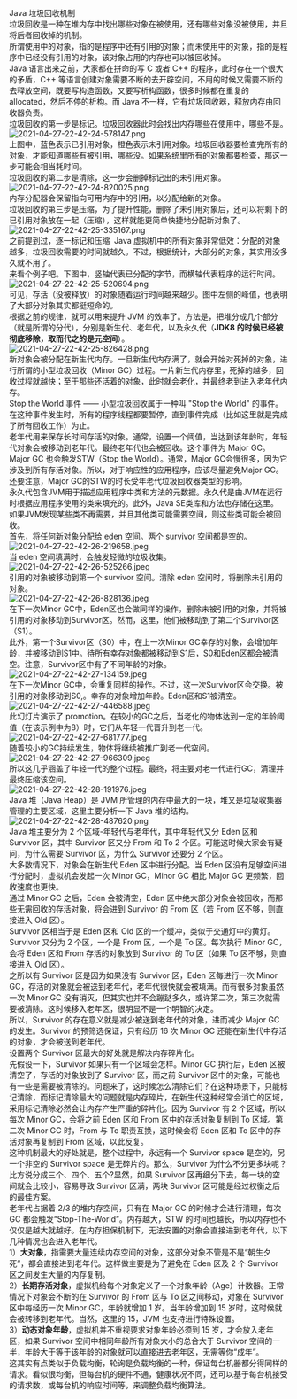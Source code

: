 Java 垃圾回收机制<br />垃圾回收是一种在堆内存中找出哪些对象在被使用，还有哪些对象没被使用，并且将后者回收掉的机制。<br />所谓使用中的对象，指的是程序中还有引用的对象；而未使用中的对象，指的是程序中已经没有引用的对象，该对象占用的内存也可以被回收掉。<br />Java 语言出来之前，大家都在拼命的写 C 或者 C++ 的程序，此时存在一个很大的矛盾，C++ 等语言创建对象需要不断的去开辟空间，不用的时候又需要不断的去释放空间，既要写构造函数，又要写析构函数，很多时候都在重复的 allocated，然后不停的析构。而 Java 不一样，它有垃圾回收器，释放内存由回收器负责。<br />垃圾回收的第一步是标记。垃圾回收器此时会找出内存哪些在使用中，哪些不是。<br />![2021-04-27-22-42-24-578147.png](https://cdn.nlark.com/yuque/0/2021/png/396745/1619534751054-7dce94d6-cbc6-4078-9b84-a932964e6f75.png#clientId=u165d2ff7-a181-4&from=ui&id=u5c9d7d91&originHeight=660&originWidth=1077&originalType=binary&size=72049&status=done&style=shadow&taskId=ud575ef9f-334f-4982-a906-8cb5ef123e2)<br />上图中，蓝色表示已引用对象，橙色表示未引用对象。垃圾回收器要检查完所有的对象，才能知道哪些有被引用，哪些没。如果系统里所有的对象都要检查，那这一步可能会相当耗时间。<br />垃圾回收的第二步是清除，这一步会删掉标记出的未引用对象。<br />![2021-04-27-22-42-24-820025.png](https://cdn.nlark.com/yuque/0/2021/png/396745/1619534767738-bfc400e7-8389-411f-b544-7f140b35cd7f.png#clientId=u165d2ff7-a181-4&from=ui&id=uf801c123&originHeight=625&originWidth=1080&originalType=binary&size=78948&status=done&style=shadow&taskId=uf9bb58e5-46d6-4111-bb31-47f5077e259)<br />内存分配器会保留指向可用内存中的引用，以分配给新的对象。<br />垃圾回收的第三步是压缩，为了提升性能，删除了未引用对象后，还可以将剩下的已引用对象放在一起（压缩），这样就能更简单快捷地分配新对象了。<br />![2021-04-27-22-42-25-335167.png](https://cdn.nlark.com/yuque/0/2021/png/396745/1619534781181-e7cc8481-d913-48e8-9afb-94d9d2edfb62.png#clientId=u165d2ff7-a181-4&from=ui&id=u13025b48&originHeight=637&originWidth=1073&originalType=binary&size=60723&status=done&style=shadow&taskId=u23a4c69c-1cbe-4dbb-b597-d11cd804bc1)<br />之前提到过，逐一标记和压缩  Java 虚拟机中的所有对象非常低效：分配的对象越多，垃圾回收需要的时间就越久。不过，根据统计，大部分的对象，其实用没多久就不用了。<br />来看个例子吧。下图中，竖轴代表已分配的字节，而横轴代表程序的运行时间。<br />![2021-04-27-22-42-25-520694.png](https://cdn.nlark.com/yuque/0/2021/png/396745/1619534791191-23fb973e-5ea8-4535-aabe-ec04df9d060e.png#clientId=u165d2ff7-a181-4&from=ui&id=u1034a0d6&originHeight=411&originWidth=647&originalType=binary&size=26331&status=done&style=shadow&taskId=u3a6c86bd-fb90-471d-85fe-3285c503c81)<br />可见，存活（没被释放）的对象随着运行时间越来越少。图中左侧的峰值，也表明了大部分对象其实都挺短命的。<br />根据之前的规律，就可以用来提升 JVM 的效率了。方法是，把堆分成几个部分（就是所谓的分代），分别是新生代、老年代，以及永久代（**JDK8 的时候已经被彻底移除，取而代之的是元空间**）。<br />![2021-04-27-22-42-25-826428.png](https://cdn.nlark.com/yuque/0/2021/png/396745/1619534801234-b2164e66-9f28-4d9d-b874-0d45895364bd.png#clientId=u165d2ff7-a181-4&from=ui&id=u8222ebc2&originHeight=362&originWidth=1038&originalType=binary&size=36822&status=done&style=shadow&taskId=u37a2b2f2-c0f1-4914-a466-9a547476982)<br />新对象会被分配在新生代内存。一旦新生代内存满了，就会开始对死掉的对象，进行所谓的小型垃圾回收（Minor GC）过程。一片新生代内存里，死掉的越多，回收过程就越快；至于那些还活着的对象，此时就会老化，并最终老到进入老年代内存。<br />Stop the World 事件 —— 小型垃圾回收属于一种叫 "Stop the World" 的事件。在这种事件发生时，所有的程序线程都要暂停，直到事件完成（比如这里就是完成了所有回收工作）为止。<br />老年代用来保存长时间存活的对象。通常，设置一个阈值，当达到该年龄时，年轻代对象会被移动到老年代。最终老年代也会被回收。这个事件为 Major GC。<br />Major GC 也会触发STW（Stop the World）。通常，Major GC会慢很多，因为它涉及到所有存活对象。所以，对于响应性的应用程序，应该尽量避免Major GC。还要注意，Major GC的STW的时长受年老代垃圾回收器类型的影响。<br />永久代包含JVM用于描述应用程序中类和方法的元数据。永久代是由JVM在运行时根据应用程序使用的类来填充的。此外，Java SE类库和方法也存储在这里。<br />如果JVM发现某些类不再需要，并且其他类可能需要空间，则这些类可能会被回收。<br />首先，将任何新对象分配给 eden 空间。两个 survivor 空间都是空的。<br />![2021-04-27-22-42-26-219658.jpeg](https://cdn.nlark.com/yuque/0/2021/jpeg/396745/1619534813040-c3c5aee6-a0d2-468c-b889-61684cf98c17.jpeg#clientId=u165d2ff7-a181-4&from=ui&id=ucd13fbf0&originHeight=616&originWidth=1080&originalType=binary&size=31859&status=done&style=shadow&taskId=u019ca6fa-e4e2-449a-a649-a1c59c633e8)<br />当 eden 空间填满时，会触发轻微的垃圾收集。<br />![2021-04-27-22-42-26-525266.jpeg](https://cdn.nlark.com/yuque/0/2021/jpeg/396745/1619534824791-2e5ab136-2d96-4c2d-a52a-1a6cffa0a2e9.jpeg#clientId=u165d2ff7-a181-4&from=ui&id=u25530193&originHeight=612&originWidth=1023&originalType=binary&size=37264&status=done&style=shadow&taskId=u0c68cb6c-bb24-4205-bee7-d624c241d4b)<br />引用的对象被移动到第一个 survivor 空间。清除 eden 空间时，将删除未引用的对象。<br />![2021-04-27-22-42-26-828136.jpeg](https://cdn.nlark.com/yuque/0/2021/jpeg/396745/1619534838615-68bbfc05-9deb-441d-8b32-a37f991db6e2.jpeg#clientId=u165d2ff7-a181-4&from=ui&id=u9f0388ed&originHeight=610&originWidth=1080&originalType=binary&size=40948&status=done&style=shadow&taskId=u5f7a4b91-8cba-4114-b9cb-c7838afb4fa)<br />在下一次Minor GC中，Eden区也会做同样的操作。删除未被引用的对象，并将被引用的对象移动到Survivor区。然而，这里，他们被移动到了第二个Survivor区（S1）。<br />此外，第一个Survivor区（S0）中，在上一次Minor GC幸存的对象，会增加年龄，并被移动到S1中。待所有幸存对象都被移动到S1后，S0和Eden区都会被清空。注意，Survivor区中有了不同年龄的对象。<br />![2021-04-27-22-42-27-134159.jpeg](https://cdn.nlark.com/yuque/0/2021/jpeg/396745/1619534851838-1265b024-53ce-4439-8f38-1e8570e95009.jpeg#clientId=u165d2ff7-a181-4&from=ui&id=u001a0c69&originHeight=630&originWidth=1080&originalType=binary&size=43443&status=done&style=shadow&taskId=ud17f6cf6-a0d3-4b84-bc26-e860a8f5f5b)<br />在下一次Minor GC中，会重复同样的操作。不过，这一次Survivor区会交换。被引用的对象移动到S0,。幸存的对象增加年龄。Eden区和S1被清空。<br />![2021-04-27-22-42-27-446588.jpeg](https://cdn.nlark.com/yuque/0/2021/jpeg/396745/1619534863187-90ceece0-b7d5-4876-873b-637a37a00f29.jpeg#clientId=u165d2ff7-a181-4&from=ui&id=udb2e13d1&originHeight=654&originWidth=1044&originalType=binary&size=47269&status=done&style=shadow&taskId=ue86309ff-7b57-429f-b176-40eefbd65c0)<br />此幻灯片演示了 promotion。在较小的GC之后，当老化的物体达到一定的年龄阈值（在该示例中为8）时，它们从年轻一代晋升到老一代。<br />![2021-04-27-22-42-27-681777.jpeg](https://cdn.nlark.com/yuque/0/2021/jpeg/396745/1619534875610-49cf5c38-e723-4a36-a8c6-dc24d2654868.jpeg#clientId=u165d2ff7-a181-4&from=ui&id=u5b1832e1&originHeight=693&originWidth=1052&originalType=binary&size=49596&status=done&style=shadow&taskId=u5e59ce3b-f04e-40e0-80bc-1585b098049)<br />随着较小的GC持续发生，物体将继续被推广到老一代空间。<br />![2021-04-27-22-42-27-966309.jpeg](https://cdn.nlark.com/yuque/0/2021/jpeg/396745/1619534887263-03e33b27-9ebb-4f9e-92ea-74cbd4125385.jpeg#clientId=u165d2ff7-a181-4&from=ui&id=u82b233ac&originHeight=738&originWidth=845&originalType=binary&size=26271&status=done&style=shadow&taskId=ube9904b2-94e7-4f67-839d-413a48f8d54)<br />所以这几乎涵盖了年轻一代的整个过程。最终，将主要对老一代进行GC，清理并最终压缩该空间。<br />![2021-04-27-22-42-28-191976.jpeg](https://cdn.nlark.com/yuque/0/2021/jpeg/396745/1619534897211-33b0bc36-c311-4dfa-99f6-c69ee797053f.jpeg#clientId=u165d2ff7-a181-4&from=ui&id=u30c02dcd&originHeight=765&originWidth=974&originalType=binary&size=43858&status=done&style=shadow&taskId=uaa31fd9d-953b-4ad7-b40d-c39de294e6d)<br />Java 堆（Java Heap）是 JVM 所管理的内存中最大的一块，堆又是垃圾收集器管理的主要区域，这里主要分析一下 Java 堆的结构。<br />![2021-04-27-22-42-28-487620.png](https://cdn.nlark.com/yuque/0/2021/png/396745/1619534907318-f09bec86-ff8b-4c59-b65a-535e946ba253.png#clientId=u165d2ff7-a181-4&from=ui&id=uf5834c14&originHeight=400&originWidth=1080&originalType=binary&size=87963&status=done&style=shadow&taskId=u8c39bfaf-912c-42f4-acc0-47cf75ee97f)<br />Java 堆主要分为 2 个区域-年轻代与老年代，其中年轻代又分 Eden 区和 Survivor 区，其中 Survivor 区又分 From 和 To 2 个区。可能这时候大家会有疑问，为什么需要 Survivor 区，为什么 Survivor 还要分 2 个区。<br />大多数情况下，对象会在新生代 Eden 区中进行分配。当 Eden 区没有足够空间进行分配时，虚拟机会发起一次 Minor GC，Minor GC 相比 Major GC 更频繁，回收速度也更快。<br />通过 Minor GC 之后，Eden 会被清空，Eden 区中绝大部分对象会被回收，而那些无需回收的存活对象，将会进到 Survivor 的 From 区（若 From 区不够，则直接进入 Old 区）。<br />Survivor 区相当于是 Eden 区和 Old 区的一个缓冲，类似于交通灯中的黄灯。Survivor 又分为 2 个区，一个是 From 区，一个是 To 区。每次执行 Minor GC，会将 Eden 区和 From 存活的对象放到 Survivor 的 To 区（如果 To 区不够，则直接进入 Old 区）。<br />之所以有 Survivor 区是因为如果没有 Survivor 区，Eden 区每进行一次 Minor GC，存活的对象就会被送到老年代，老年代很快就会被填满。而有很多对象虽然一次 Minor GC 没有消灭，但其实也并不会蹦跶多久，或许第二次，第三次就需要被清除。这时候移入老年区，很明显不是一个明智的决定。<br />所以，Survivor 的存在意义就是减少被送到老年代的对象，进而减少 Major GC 的发生。Survivor 的预筛选保证，只有经历 16 次 Minor GC 还能在新生代中存活的对象，才会被送到老年代。<br />设置两个 Survivor 区最大的好处就是解决内存碎片化。<br />先假设一下，Survivor 如果只有一个区域会怎样。Minor GC 执行后，Eden 区被清空了，存活的对象放到了 Survivor 区，而之前 Survivor 区中的对象，可能也有一些是需要被清除的。问题来了，这时候怎么清除它们？在这种场景下，只能标记清除，而标记清除最大的问题就是内存碎片，在新生代这种经常会消亡的区域，采用标记清除必然会让内存产生严重的碎片化。因为 Survivor 有 2 个区域，所以每次 Minor GC，会将之前 Eden 区和 From 区中的存活对象复制到 To 区域。第二次 Minor GC 时，From 与 To 职责互换，这时候会将 Eden 区和 To 区中的存活对象再复制到 From 区域，以此反复。<br />这种机制最大的好处就是，整个过程中，永远有一个 Survivor space 是空的，另一个非空的 Survivor space 是无碎片的。那么，Survivor 为什么不分更多块呢？比方说分成三个、四个、五个?显然，如果 Survivor 区再细分下去，每一块的空间就会比较小，容易导致 Survivor 区满，两块 Survivor 区可能是经过权衡之后的最佳方案。<br />老年代占据着 2/3 的堆内存空间，只有在 Major GC 的时候才会进行清理，每次 GC 都会触发“Stop-The-World”。内存越大，STW 的时间也越长，所以内存也不仅仅是越大就越好。在内存担保机制下，无法安置的对象会直接进到老年代，以下几种情况也会进入老年代。<br />1）**大对象**，指需要大量连续内存空间的对象，这部分对象不管是不是“朝生夕死”，都会直接进到老年代。这样做主要是为了避免在 Eden 区及 2 个 Survivor 区之间发生大量的内存复制。<br />2）**长期存活对象**，虚拟机给每个对象定义了一个对象年龄（Age）计数器。正常情况下对象会不断的在 Survivor 的 From 区与 To 区之间移动，对象在 Survivor 区中每经历一次 Minor GC，年龄就增加 1 岁。当年龄增加到 15 岁时，这时候就会被转移到老年代。当然，这里的 15，JVM 也支持进行特殊设置。<br />3）**动态对象年龄**，虚拟机并不重视要求对象年龄必须到 15 岁，才会放入老年区，如果 Survivor 空间中相同年龄所有对象大小的总合大于 Survivor 空间的一半，年龄大于等于该年龄的对象就可以直接进去老年区，无需等你“成年”。<br />这其实有点类似于负载均衡，轮询是负载均衡的一种，保证每台机器都分得同样的请求。看似很均衡，但每台机的硬件不通，健康状况不同，还可以基于每台机接受的请求数，或每台机的响应时间等，来调整负载均衡算法。
